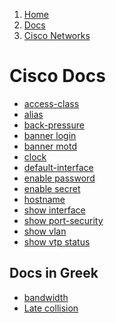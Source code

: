 <!-- -
Title: Docs on Cisco Networks
Description: Links and notes around Cisco networking
First Published: 2014-08-10
- -->

<ol class="breadcrumb" itemprop="breadcrumb">
	<li><a href="/">Home</a></li>
	<li><a href="/docs/">Docs</a></li>
	<li><a href="/docs/cisco/">Cisco Networks</a></li>
</ol>

Cisco Docs
==========

*   [access-class](/docs/cisco/access-class.html)
*   [alias](/docs/cisco/alias.html)
*   [back-pressure](/docs/cisco/back-pressure.html)
*   [banner login](/docs/cisco/banner-login.html)
*   [banner motd](/docs/cisco/banner-motd.html)
*   [clock](/docs/cisco/clock.html)
*   [default-interface](/docs/cisco/default-interface.html)
*   [enable password](/docs/cisco/enable-password.html)
*   [enable secret](/docs/cisco/enable-secret.html)
*   [hostname](/docs/cisco/hostname.html)
*   [show interface](/docs/cisco/show-interface.html)
*   [show port-security](/docs/cisco/show-port-security.html)
*   [show vlan](/docs/cisco/show-vlan.html)
*   [show vtp status](/docs/cisco/show-vtp-status.html)

Docs in Greek
-------------

*   [bandwidth](/docs/cisco/bandwidth.el.html)
*   [Late collision](/docs/cisco/late-collision.el.html)
